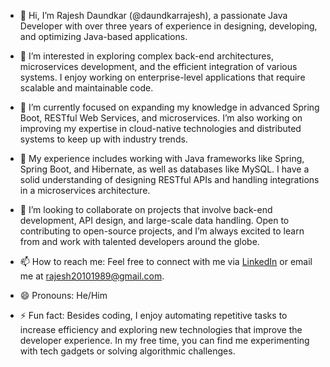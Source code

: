 - 👋 Hi, I’m Rajesh Daundkar (@daundkarrajesh), a passionate Java Developer with over three years of experience in designing, developing, and optimizing Java-based applications.
  
- 👀 I’m interested in exploring complex back-end architectures, microservices development, and the efficient integration of various systems. I enjoy working on enterprise-level applications that require scalable and maintainable code.

- 🌱 I’m currently focused on expanding my knowledge in advanced Spring Boot, RESTful Web Services, and microservices. I’m also working on improving my expertise in cloud-native technologies and distributed systems to keep up with industry trends.

- 💼 My experience includes working with Java frameworks like Spring, Spring Boot, and Hibernate, as well as databases like MySQL. I have a solid understanding of designing RESTful APIs and handling integrations in a microservices architecture.

- 💞️ I’m looking to collaborate on projects that involve back-end development, API design, and large-scale data handling. Open to contributing to open-source projects, and I’m always excited to learn from and work with talented developers around the globe.

- 📫 How to reach me: Feel free to connect with me via [LinkedIn](https://www.linkedin.com/in/daundkarrajesh) or email me at [rajesh20101989@gmail.com](mailto:rajesh20101989@gmail.com).

- 😄 Pronouns: He/Him

- ⚡ Fun fact: Besides coding, I enjoy automating repetitive tasks to increase efficiency and exploring new technologies that improve the developer experience. In my free time, you can find me experimenting with tech gadgets or solving algorithmic challenges.


